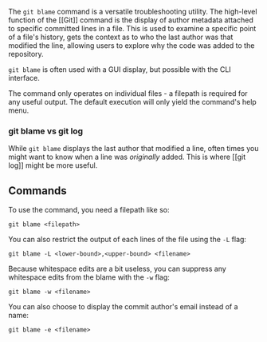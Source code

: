 The `git blame` command is a versatile troubleshooting utility. The high-level function of the [[Git]] command is the display of author metadata attached to specific committed lines in a file. This is used to examine a specific point of a file's history, gets the context as to who the last author was that modified the line, allowing users to explore why the code was added to the repository.

`git blame` is often used with a GUI display, but possible with the CLI interface.

The command only operates on individual files - a filepath is required for any useful output. The default execution will only yield the command's help menu.

### git blame vs git log
While `git blame` displays the last author that modified a line, often times you might want to know when a line was *originally* added. This is where [[git log]] might be more useful. 
## Commands
To use the command, you need a filepath like so:
```shell
git blame <filepath>
```

You can also restrict the output of each lines of the file using the `-L` flag:
```shell
git blame -L <lower-bound>,<upper-bound> <filename>
```

Because whitespace edits are a bit useless, you can suppress any whitespace edits from the blame with the `-w` flag:
```shell
git blame -w <filename>
```

You can also choose to display the commit author's email instead of a name:
```shell
git blame -e <filename>
```
